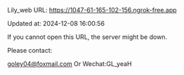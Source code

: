 Lily_web URL: https://1047-61-165-102-156.ngrok-free.app

Updated at: 2024-12-08 16:00:56

If you cannot open this URL, the server might be down.

Please contact: 

goley04@foxmail.com Or Wechat:GL_yeaH